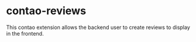 contao-reviews
===================

This contao extension allows the backend user to create reviews to display in the frontend.